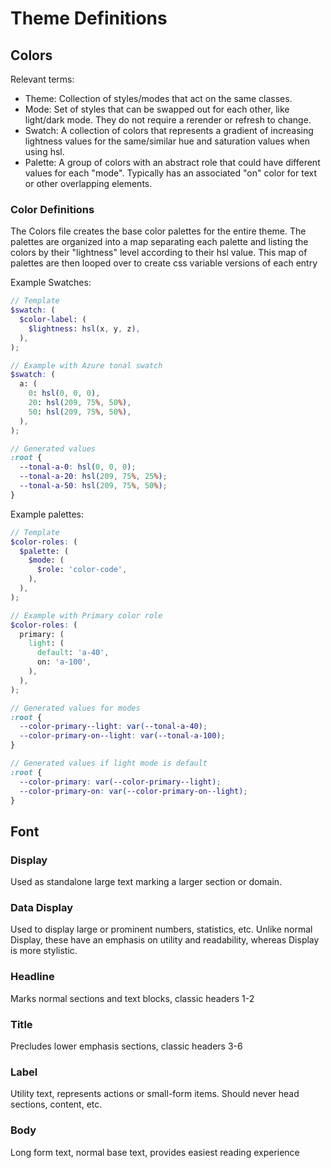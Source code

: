 # Theme Definitions

## Colors

Relevant terms:

- Theme: Collection of styles/modes that act on the same classes.
- Mode: Set of styles that can be swapped out for each other, like light/dark mode. They do not require a rerender or refresh to change.
- Swatch: A collection of colors that represents a gradient of increasing lightness values for the same/similar hue and saturation values when using hsl.
- Palette: A group of colors with an abstract role that could have different values for each "mode". Typically has an associated "on" color for text or other overlapping elements.

### Color Definitions

The Colors file creates the base color palettes for the entire theme. The palettes are organized into a map separating each palette and listing the colors by their "lightness" level according to their hsl value. This map of palettes are then looped over to create css variable versions of each entry

Example Swatches:

```scss
// Template
$swatch: (
  $color-label: (
    $lightness: hsl(x, y, z),
  ),
);

// Example with Azure tonal swatch
$swatch: (
  a: (
    0: hsl(0, 0, 0),
    20: hsl(209, 75%, 50%),
    50: hsl(209, 75%, 50%),
  ),
);

// Generated values
:root {
  --tonal-a-0: hsl(0, 0, 0);
  --tonal-a-20: hsl(209, 75%, 25%);
  --tonal-a-50: hsl(209, 75%, 50%);
}
```

Example palettes:

```scss
// Template
$color-roles: (
  $palette: (
    $mode: (
      $role: 'color-code',
    ),
  ),
);

// Example with Primary color role
$color-roles: (
  primary: (
    light: (
      default: 'a-40',
      on: 'a-100',
    ),
  ),
);

// Generated values for modes
:root {
  --color-primary--light: var(--tonal-a-40);
  --color-primary-on--light: var(--tonal-a-100);
}

// Generated values if light mode is default
:root {
  --color-primary: var(--color-primary--light);
  --color-primary-on: var(--color-primary-on--light);
}
```

## Font

### Display

Used as standalone large text marking a larger section or domain.

### Data Display

Used to display large or prominent numbers, statistics, etc.
Unlike normal Display, these have an emphasis on utility and
readability, whereas Display is more stylistic.

### Headline

Marks normal sections and text blocks, classic headers 1-2

### Title

Precludes lower emphasis sections, classic headers 3-6

### Label

Utility text, represents actions or small-form items.
Should never head sections, content, etc.

### Body

Long form text, normal base text, provides easiest reading experience
